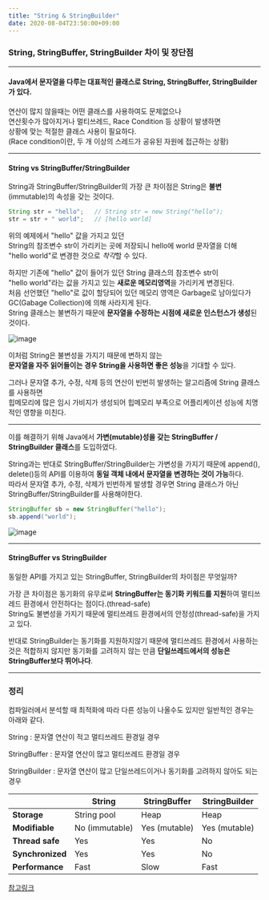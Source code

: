 ```yaml
---
title: "String & StringBuilder"
date: 2020-08-04T23:50:00+09:00
---
```


### String, StringBuffer, StringBuilder 차이 및 장단점

  --- 
  
#### Java에서 문자열을 다루는 대표적인 클래스로 String, StringBuffer, StringBuilder가 있다.

연산이 많지 않을때는 어떤 클래스를 사용하여도 문제없으나  
연산횟수가 많아지거나 멀티쓰레드, Race Condition 등 상황이 발생하면  
상황에 맞는 적절한 클래스 사용이 필요하다.  
(Race condition이란, 두 개 이상의 스레드가 공유된 자원에 접근하는 상황)

---
#### String vs StringBuffer/StringBuilder

String과 StringBuffer/StringBuilder의 가장 큰 차이점은 String은 **불변**(immutable)의 속성을 갖는 것이다.

```java
String str = "hello";	// String str = new String("hello");
str = str + " world";	// [hello world]
```

위의 예제에서 "hello" 값을 가지고 있던   
String의 참조변수 str이 가리키는 곳에 저장되니 hello에 world 문자열을 더해  
"hello world"로 변경한 것으로 *착각*할 수 있다.

하지만 기존에 "hello" 값이 들어가 있던 String 클래스의 참조변수 str이   
"hello world"라는 값을 가지고 있는 **새로운 메모리영역**을 가리키게 변경된다.  
처음 선언했던 "hello"로 값이 할당되어 있던 메모리 영역은 Garbage로 남아있다가 GC(Gabage Collection)에 의해 사라지게 된다.  
String 클래스는 불변하기 때문에 **문자열을 수정하는 시점에 새로운 인스턴스가 생성**된 것이다.

![image](https://user-images.githubusercontent.com/66955409/89311436-f3238180-d6b0-11ea-9571-04364241e9a0.png)

이처럼 String은 불변성을 가지기 때문에 변하지 않는  
**문자열을 자주 읽어들이는 경우 String을 사용하면 좋은 성능**을 기대할 수 있다.

그러나 문자열 추가, 수정, 삭제 등의 연산이 빈번히 발생하는 알고리즘에 String 클래스를 사용하면  
힙메모리에 많은 임시 가비지가 생성되어 힙메모리 부족으로 어플리케이션 성능에 치명적인 영향을 미친다.


---
이를 해결하기 위해 Java에서 **가변(mutable)성을 갖는 StringBuffer / StringBuilder 클래스**를 도입하였다.  
    
String과는 반대로 StringBuffer/StringBuilder는 가변성을 가지기 때문에 append(), delete()등의 API를 이용하여
**동일 객체 내에서 문자열을 변경하는 것이 가능**하다.  
따라서 문자열 추가, 수정, 삭제가 빈번하게 발생할 경우면 String 클래스가 아닌 StringBuffer/StringBuilder를 사용해야한다.

```Java
StringBuffer sb = new StringBuffer("hello");
sb.append("world");
```

![image](https://user-images.githubusercontent.com/66955409/89311496-0898ab80-d6b1-11ea-9bbf-dfb4a6d1b05d.png)

--- 
#### StringBuffer vs StringBuilder

동일한 API를 가지고 있는 StringBuffer, StringBuilder의 차이점은 무엇일까?

가장 큰 차이점은 동기화의 유무로써 **StringBuffer는 동기화 키워드를 지원**하여 멀티쓰레드 환경에서 안전하다는 점이다.(thread-safe)  
String도 불변성을 가지기 때문에 멀티쓰레드 환경에서의 안정성(thread-safe)을 가지고 있다.



반대로 StringBuilder는 동기화를 지원하지않기 때문에 멀티쓰레드 환경에서 사용하는 것은 적합하지 않지만
동기화를 고려하지 않는 만큼 **단일쓰레드에서의 성능은 StringBuffer보다 뛰어나다**.




---

### 정리

컴파일러에서 분석할 때 최적화에 따라 다른 성능이 나올수도 있지만 일반적인 경우는 아래와 같다.

String : 문자열 연산이 적고 멀티쓰레드 환경일 경우

StringBuffer : 문자열 연산이 많고 멀티쓰레드 환경일 경우

StringBuilder : 문자열 연산이 많고 단일쓰레드이거나 동기화를 고려하지 않아도 되는 경우

|                  | String        | StringBuffer | StringBuilder |
| ---------------- | ------------- | ------------ | ------------- |
| **Storage**      | String pool   | Heap         | Heap          |
| **Modifiable**   | No (immutable) | Yes (mutable) | Yes (mutable)  |
| **Thread safe**  | Yes           | Yes          | No            |
| **Synchronized** | Yes           | Yes          | No            |
| **Performance**  | Fast          | Slow         | Fast          |


[참고링크](https://ifuwanna.tistory.com/221)
